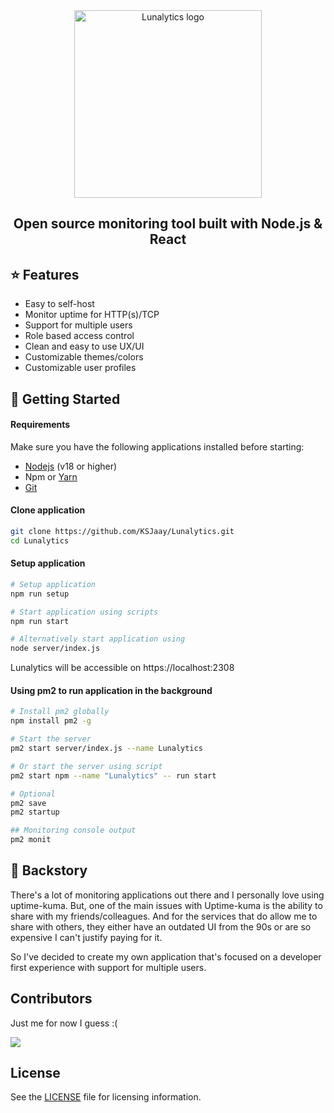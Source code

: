 <div align="center">
  <img src="https://raw.githubusercontent.com/KSJaay/Lunalytics/main/public/LogoWithName.png" width="300px" alt="Lunalytics logo" />
</div>

<h2 align="center">Open source monitoring tool built with Node.js & React</h2>

## ⭐ Features

- Easy to self-host
- Monitor uptime for HTTP(s)/TCP
- Support for multiple users
- Role based access control
- Clean and easy to use UX/UI
- Customizable themes/colors
- Customizable user profiles

## 🚀 Getting Started

#### Requirements

Make sure you have the following applications installed before starting:

- [Nodejs](https://nodejs.org/en/download/) (v18 or higher)
- Npm or [Yarn](https://classic.yarnpkg.com/lang/en/docs/install/#windows-stable)
- [Git](https://git-scm.com/)

#### Clone application

```bash
git clone https://github.com/KSJaay/Lunalytics.git
cd Lunalytics
```

#### Setup application

```bash
# Setup application
npm run setup

# Start application using scripts
npm run start

# Alternatively start application using
node server/index.js
```

Lunalytics will be accessible on https://localhost:2308

#### Using pm2 to run application in the background

```bash
# Install pm2 globally
npm install pm2 -g

# Start the server
pm2 start server/index.js --name Lunalytics

# Or start the server using script
pm2 start npm --name "Lunalytics" -- run start

# Optional
pm2 save
pm2 startup

## Monitoring console output
pm2 monit
```

## 📖 Backstory

There's a lot of monitoring applications out there and I personally love using uptime-kuma. But, one of the main issues with Uptime-kuma is the ability to share with my friends/colleagues. And for the services that do allow me to share with others, they either have an outdated UI from the 90s or are so expensive I can't justify paying for it.

So I've decided to create my own application that's focused on a developer first experience with support for multiple users.

## Contributors

Just me for now I guess :(

<a href="https://github.com/KSJaay/Lunalytics/graphs/contributors">
  <img src="https://contrib.rocks/image?repo=KSJaay/Lunalytics" />
</a>

## License

See the [LICENSE](https://github.com/KSJaay/Lunalytics/blob/main/LICENSE) file for licensing information.
